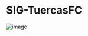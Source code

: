 # SIG-TuercasFC
![image](https://github.com/isaiasvr0225/SIG-TuercasFC/assets/114300015/c9da0e45-52bb-4049-9fb9-26f57df78b13)
